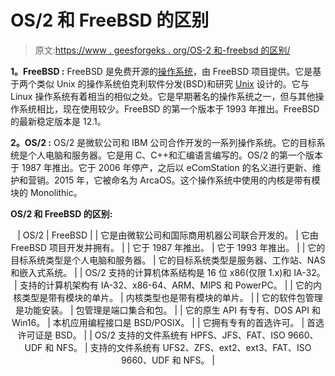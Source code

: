 # OS/2 和 FreeBSD 的区别

> 原文:[https://www . geesforgeks . org/OS-2 和-freebsd 的区别/](https://www.geeksforgeeks.org/difference-between-os-2-and-freebsd/)

**1。FreeBSD :**
FreeBSD 是免费开源的[操作系统](https://www.geeksforgeeks.org/introduction-of-operating-system-set-1/)，由 FreeBSD 项目提供。它是基于两个类似 Unix 的操作系统伯克利软件分发(BSD)和研究 [Unix](https://www.geeksforgeeks.org/introduction-to-unix-system/) 设计的。它与 Linux 操作系统有着相当的相似之处。它是早期著名的操作系统之一，但与其他操作系统相比，现在使用较少。FreeBSD 的第一个版本于 1993 年推出。FreeBSD 的最新稳定版本是 12.1。

**2。OS/2 :**
OS/2 是微软公司和 IBM 公司合作开发的一系列操作系统。它的目标系统是个人电脑和服务器。它是用 C、C++和汇编语言编写的。OS/2 的第一个版本于 1987 年推出。它于 2006 年停产，之后以 eComStation 的名义进行更新、维护和营销。2015 年，它被命名为 ArcaOS。这个操作系统中使用的内核是带有模块的 Monolithic。

**OS/2 和 FreeBSD 的区别:**

<center>

| OS/2 | FreeBSD |
| 它是由微软公司和国际商用机器公司联合开发的。 | 它由 FreeBSD 项目开发并拥有。 |
| 它于 1987 年推出。 | 它于 1993 年推出。 |
| 它的目标系统类型是个人电脑和服务器。 | 它的目标系统类型是服务器、工作站、NAS 和嵌入式系统。 |
| OS/2 支持的计算机体系结构是 16 位 x86(仅限 1.x)和 IA-32。 | 支持的计算机架构有 IA-32、x86-64、ARM、MIPS 和 PowerPC。 |
| 它的内核类型是带有模块的单片。 | 内核类型也是带有模块的单片。 |
| 它的软件包管理是功能安装。 | 包管理是端口集合和包。 |
| 它的原生 API 有专有、DOS API 和 Win16。 | 本机应用编程接口是 BSD/POSIX。 |
| 它拥有专有的首选许可。 | 首选许可证是 BSD。 |
| OS/2 支持的文件系统有 HPFS、JFS、FAT、ISO 9660、UDF 和 NFS。 | 支持的文件系统有 UFS2、ZFS、ext2、ext3、FAT、ISO 9660、UDF 和 NFS。 |

</center>